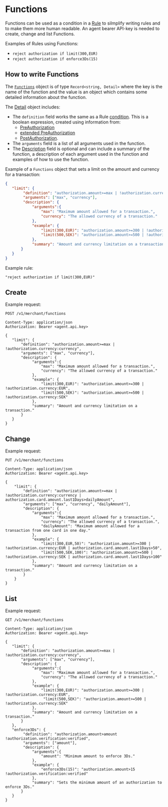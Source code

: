 # Functions
Functions can be used as a condition in a [Rule](./rules.html) to silmplify writing rules and to make them more human readable. An agent bearer API-key is needed to create, change and list Functions.

Examples of Rules using Functions: 
- `reject authorization if limit(300,EUR)`
- `reject authorization if enforce3Ds(15)` 


## How to write Functions
The [`Functions`](./reference.html#functions) object is of type `Record<string, Detail>` where the key is the name of the function and the value is an object which contains some detailed information about the function. 

The [Detail](./reference#detail) object includes:
- The `definition` field works the same as a Rule [condition](./rules.html#condition). This is a boolean expression, created using information from:
    - [PreAuthorization](../authorization/states.html#preauthorization)
    - [extended PreAuthorization](./rules.html#extended-state)
    - [PostAuthorization](../authorization/states.html#postauthorization).
- The `arguments` field is a list of all arguments used in the function. 
- The [Description](./reference.html#description) field is optional and can include a summary of the function, a description of each argument used in the function and examples of how to use the function. 

Example of a `Functions` object that sets a limit on the amount and currency for a transaction:
``` JSON
{
   "limit": {
        "definition": "authorization.amount>=max | !authorization.currency:currency",
        "arguments": ["max", "currency"],
        "description": {
            "arguments":{
                "max": "Maximum amount allowed for a transaction.",
                "currency": "The allowed currency of a transaction."
            },
            "example": {
                "limit(300,EUR)": "authorization.amount>=300 | !authorization.currency:EUR",
                "limit(500,SEK)": "authorization.amount>=500 | !authorization.currency:SEK"
            },
            "summary": "Amount and currency limitation on a transaction."
       }
   }
}
```
Example rule:

`"reject authorization if limit(300,EUR)"`

## Create 

Example request:
``` {1} JSON
POST /v1/merchant/functions

Content-Type: application/json
Authorization: Bearer <agent.api.key>

{
   "limit": {
       "definition": "authorization.amount>=max | !authorization.currency:currency",
       "arguments": ["max", "currency"],
       "description": {
            "arguments":{
                "max": "Maximum amount allowed for a transaction.",
                "currency": "The allowed currency of a transaction."
            },
            "example": {
                "limit(300,EUR)": "authorization.amount>=300 | !authorization.currency:EUR",
                "limit(500,SEK)": "authorization.amount>=500 | !authorization.currency:SEK"
            },
            "summary": "Amount and currency limitation on a transaction."
       }
   }
}
```
## Change

Example request:
``` {1} JSON
PUT /v1/merchant/functions

Content-Type: application/json
Authorization: Bearer <agent.api.key>

{
    "limit": {
        "definition": "authorization.amount>=max | !authorization.currency:currency | authorization.card.amount.last1Days>dailyAmount",
        "arguments": ["max", "currency", "dailyAmount"],
        "description": {
            "arguments":{
                "max": "Maximum amount allowed for a transaction.",
                "currency": "The allowed currency of a transaction.",
                "dailyAmount": "Maximum amount allowed for a transaction from one card in one day."
            },
            "example": {
                "limit(300,EUR,50)": "authorization.amount>=300 | !authorization.currency:EUR | authorization.card.amount.last1Days>50",
                "limit(500,SEK,100)": "authorization.amount>=500 | !authorization.currency:SEK | authorization.card.amount.last1Days>100"
            },
            "summary": "Amount and currency limitation on a transaction."
        }
    }
}
```

## List

Example request:
``` {1} JSON
GET /v1/merchant/functions

Content-Type: application/json
Authorization: Bearer <agent.api.key>

{
   "limit": {
       "definition": "authorization.amount>=max | !authorization.currency:currency",
       "arguments": ["max", "currency"],
       "description": {
            "arguments":{
                "max": "Maximum amount allowed for a transaction.",
                "currency": "The allowed currency of a transaction."
            },
            "example": {
                "limit(300,EUR)": "authorization.amount>=300 | !authorization.currency:EUR",
                 "limit(500,SEK)": "authorization.amount>=500 | !authorization.currency:SEK"
            },
            "summary": "Amount and currency limitation on a transaction."
       }
   },
   "enforce3Ds": {
        "definition": "authorization.amount>amount !authorization.verification:verified",
        "arguments": ["amount"],
        "description": {
            "arguments":{
                "amount": "Minimum amount to enforce 3Ds."
            },
            "example": {
                "enforce3Ds(15)": "authorization.amount>15 !authorization.verification:verified"
            },
            "summary": "Sets the minimum amount of an authorization to enforce 3Ds."
       }
   }
}
```
